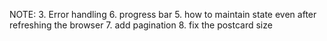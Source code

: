 NOTE:
3. Error handling
6. progress bar
5. how to maintain state even after refreshing the browser
7. add pagination
8. fix the postcard size
